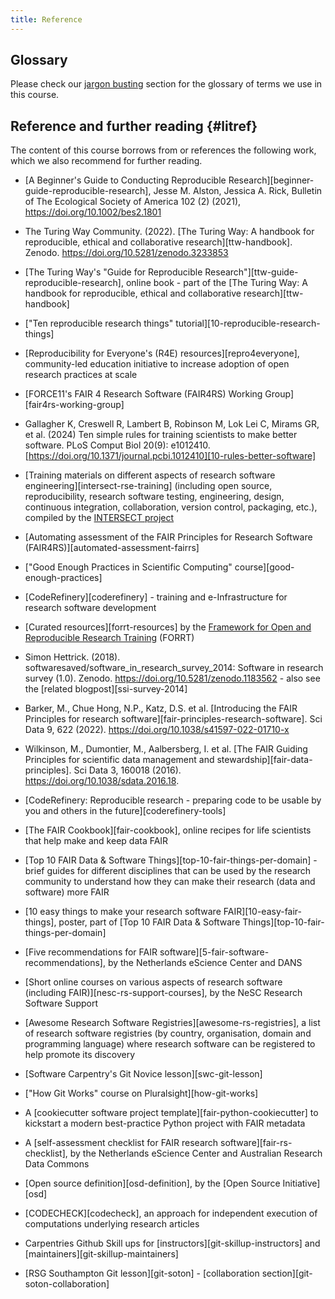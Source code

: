 ```yaml
---
title: Reference
---
```


## Glossary
Please check our [jargon busting](episodes/00-introduction.html#jargon-busting) section for the glossary of terms we use in this course.


## Reference and further reading {#litref}
The content of this course borrows from or references the following work, which we also recommend for further reading.

- [A Beginner's Guide to Conducting Reproducible Research][beginner-guide-reproducible-research], 
Jesse M. Alston, Jessica A. Rick, Bulletin of The Ecological Society of America 102 (2) (2021), https://doi.org/10.1002/bes2.1801

- The Turing Way Community. (2022). [The Turing Way: A handbook for reproducible, ethical and collaborative research][ttw-handbook]. Zenodo. https://doi.org/10.5281/zenodo.3233853

- [The Turing Way's "Guide for Reproducible Research"][ttw-guide-reproducible-research], online book - 
part of the [The Turing Way: A handbook for reproducible, ethical and collaborative research][ttw-handbook]

- ["Ten reproducible research things" tutorial][10-reproducible-research-things]

- [Reproducibility for Everyone's (R4E) resources][repro4everyone], community-led education initiative to increase
    adoption of open research practices at scale

- [FORCE11's FAIR 4 Research Software (FAIR4RS) Working Group][fair4rs-working-group]

- Gallagher K, Creswell R, Lambert B, Robinson M, Lok Lei C, Mirams GR, et al. (2024) Ten simple rules for training scientists to make better software. PLoS Comput Biol 20(9): e1012410. [https://doi.org/10.1371/journal.pcbi.1012410][10-rules-better-software] 

- [Training materials on different aspects of research software engineering][intersect-rse-training] 
(including open source, reproducibility, research software testing, engineering, design, continuous integration, 
collaboration, version control, packaging,  etc.), compiled 
by the [INTERSECT project](https://intersect-training.org/)

- [Automating assessment of the FAIR Principles for Research Software (FAIR4RS)][automated-assessment-fairrs]

- ["Good Enough Practices in Scientific Computing" course][good-enough-practices]

- [CodeRefinery][coderefinery] - training and e-Infrastructure for research software development

- [Curated resources][forrt-resources] by the 
[Framework for Open and Reproducible Research Training](https://forrt.org/) (FORRT)

- Simon Hettrick. (2018). softwaresaved/software_in_research_survey_2014: Software in research survey (1.0). 
Zenodo. https://doi.org/10.5281/zenodo.1183562 - also see the [related blogpost][ssi-survey-2014]

- Barker, M., Chue Hong, N.P., Katz, D.S. et al. 
[Introducing the FAIR Principles for research software][fair-principles-research-software]. 
Sci Data 9, 622 (2022). https://doi.org/10.1038/s41597-022-01710-x

- Wilkinson, M., Dumontier, M., Aalbersberg, I. et al. 
[The FAIR Guiding Principles for scientific data management and stewardship][fair-data-principles]. 
Sci Data 3, 160018 (2016). https://doi.org/10.1038/sdata.2016.18.

- [CodeRefinery: Reproducible research - preparing code to be usable by you and others in the future][coderefinery-tools]
  
- [The FAIR Cookbook][fair-cookbook], online recipes for life scientists that help make and keep data FAIR

- [Top 10 FAIR Data & Software Things][top-10-fair-things-per-domain] - brief guides for different disciplines that 
can be used by the research community to understand how they can make their research (data and software) more FAIR

- [10 easy things to make your research software FAIR][10-easy-fair-things], poster, part of 
[Top 10 FAIR Data & Software Things][top-10-fair-things-per-domain]

- [Five recommendations for FAIR software][5-fair-software-recommendations], by the Netherlands eScience Center and DANS

- [Short online courses on various aspects of research software (including FAIR)][nesc-rs-support-courses], by the NeSC 
Research Software Support 

- [Awesome Research Software Registries][awesome-rs-registries], a list of research software registries 
(by country, organisation, domain and programming language) where research software can be registered to help promote 
its discovery

- [Software Carpentry's Git Novice lesson][swc-git-lesson]
 
- ["How Git Works" course on Pluralsight][how-git-works]

- A [cookiecutter software project template][fair-python-cookiecutter] to kickstart a modern best-practice Python project with FAIR metadata

- A [self-assessment checklist for FAIR research software][fair-rs-checklist], by the Netherlands eScience Center 
and Australian Research Data Commons

- [Open source definition][osd-definition], by the [Open Source Initiative][osd]

- [CODECHECK][codecheck], an approach for independent execution of computations underlying 
research articles

- Carpentries Github Skill ups for [instructors][git-skillup-instructors] and [maintainers][git-skillup-maintainers]

- [RSG Southampton Git lesson][git-soton] - [collaboration section][git-soton-collaboration]

